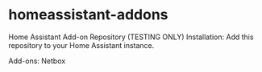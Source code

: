 # homeassistant-addons
Home Assistant Add-on Repository (TESTING ONLY)
Installation:
Add this repository to your Home Assistant instance.

Add-ons:
Netbox
